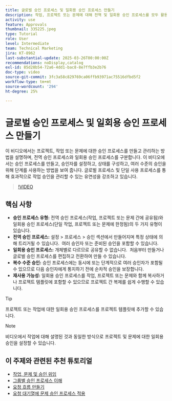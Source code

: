 ```yaml
---
title: 글로벌 승인 프로세스 및 일회용 승인 프로세스 만들기
description: 작업, 프로젝트 또는 문제에 대해 전역 및 일회용 승인 프로세스를 모두 활용하고, 다단계 단계별 승인을 구현하고, 프로젝트 템플릿에서 재사용성을 통해 효율성을 높여 승인 워크플로를 향상시킵니다.
activity: use
feature: Approvals
thumbnail: 335225.jpeg
type: Tutorial
role: User
level: Intermediate
team: Technical Marketing
jira: KT-8962
last-substantial-update: 2025-03-26T00:00:00Z
recommendations: noDisplay,catalog
exl-id: 85d28b54-72a6-4dd1-bac8-8e7ffb3e2b76
doc-type: video
source-git-commit: 3fc3a58c829769ca06ffb93971ac75516dfbd5f2
workflow-type: tm+mt
source-wordcount: '294'
ht-degree: 25%

---
```


# 글로벌 승인 프로세스 및 일회용 승인 프로세스 만들기

이 비디오에서는 프로젝트, 작업 또는 문제에 대한 승인 프로세스를 만들고 관리하는 방법을 설명하며, 전역 승인 프로세스와 일회용 승인 프로세스를 구분합니다.
이 비디오에서는 승인 프로세스를 만들고, 승인자를 설정하고, 상태를 구성하고, 여러 수준의 승인을 위해 단계를 사용하는 방법을 보여 줍니다.
&#x200B;글로벌 프로세스 및 단일 사용 프로세스를 통해 효과적으로 작업 승인을 관리할 수 있는 유연성을 강조하고 있습니다.

>[!VIDEO](https://video.tv.adobe.com/v/335225/?quality=12&learn=on&enablevpops)

## 핵심 사항

* **승인 프로세스 유형:** 전역 승인 프로세스(작업, 프로젝트 또는 문제 간에 공유됨)와 일회용 승인 프로세스(단일 작업, 프로젝트 또는 문제에 한정됨)의 두 가지 유형이 있습니다.
* **전역 승인 프로세스:** 설정 > 프로세스 > 승인 섹션에서 만들어지며 특정 상태에 의해 트리거될 수 있습니다. &#x200B; 여러 승인자 또는 준비된 승인을 포함할 수 있습니다.
* **일회용 승인 프로세스:** 개체별로 다르므로 공유할 수 없습니다. &#x200B; 처음부터 만들거나 글로벌 승인 프로세스를 편집하고 전환하여 만들 수 있습니다.
* **복수 수준 승인:** 승인 프로세스에는 동시에 또는 단계적으로 여러 승인자가 포함될 수 있으므로 다음 승인자에게 통지하기 전에 순차적 승인을 보장합니다.
* **재사용 가능성:** 일회용 승인 프로세스를 작업, 프로젝트 또는 문제와 함께 복사하거나 프로젝트 템플릿에 포함할 수 있으므로 프로젝트 간 복제를 쉽게 수행할 수 있습니다.


>[!TIP]
>
>프로젝트 또는 작업에 대한 일회용 승인 프로세스를 프로젝트 템플릿에 추가할 수 있습니다.

>[!NOTE]
>
>비디오에서 작업에 대해 설명된 것과 동일한 방식으로 프로젝트 및 문제에 대한 일회용 승인을 설정할 수 있습니다.



## 이 주제와 관련된 추천 튜토리얼

* [작업, 문제 및 승인 위임](/help/manage-work/approval-processes-and-milestone-paths/delegate-approvals.md)
* [그룹별 승인 프로세스 이해](/help/administration-and-setup/approval-processes-and-milestone-paths/group-specific-approval-processes.md)
* [요청 흐름 만들기](/help/manage-work/request-queues/create-a-request-flow.md)
* [요청 대기열에 문제 승인 프로세스 적용](/help/manage-work/approval-processes-and-milestone-paths/apply-an-issue-approval-process-in-a-request-queue.md)


